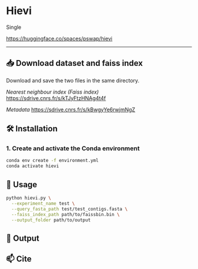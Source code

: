 # Hievi

Single 

https://huggingface.co/spaces/pswap/hievi

---


## 📥 Download dataset and faiss index

Download and save the two files in the same directory. 

*Nearest neighbour index (Faiss index)*
https://sdrive.cnrs.fr/s/kTJyFtzHNAg4t4f

*Metadata*
https://sdrive.cnrs.fr/s/kBwgyYe6rwjmNgZ



## 🛠️ Installation

### 1. Create and activate the Conda environment

```bash
conda env create -f environment.yml
conda activate hievi
```

## 🚀 Usage
```bash
python hievi.py \
  --experiment_name test \
  --query_fasta_path test/test_contigs.fasta \
  --faiss_index_path path/to/faissbin.bin \
  --output_folder path/to/output
```

## 📂 Output

## 📫 Cite